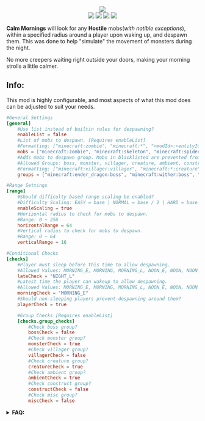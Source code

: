 <div align="center"><img src="https://cdn.modrinth.com/data/cached_images/03a512a1608c6cb5e62d9d3b402024b0c932eceb.png" /></div>

<div align="center">
	<img src="https://img.shields.io/badge/mod%20loader-forge%20%2F%20neoforge-blue?style=flat-square" />
	<img src="https://img.shields.io/modrinth/game-versions/gfvSVUz9?style=flat-square&label=avaliable%20for&color=blue" />
	<img src="https://img.shields.io/modrinth/dt/gfvSVUz9?style=flat-square&logo=modrinth&logoSize=auto&color=4caf50" />
	<img src="https://img.shields.io/curseforge/dt/683324?style=flat-square&logo=curseforge&logoSize=auto&color=4caf50" />
</div>

**Calm Mornings** will look for any **Hostile** mobs(_with notible exceptions_), within a specified radius around a player upon waking up, and despawn them. This was done to help "simulate" the movement of monsters during the night.

No more creepers waiting right outside your doors, making your morning strolls a little calmer.

## Info:
This mod is highly configurable, and most aspects of what this mod does can be adjusted to suit your needs.

```toml
#General Settings
[general]
    #Use list instead of builtin rules for despawning?
    enableList = false
    #List of mobs to despawn. [Requires enableList]
    #Formatting: ["minecraft:zombie", "minecraft:*", "<modId>:<entityId>"]
    mobs = ["minecraft:zombie", "minecraft:skeleton", "minecraft:spider", "minecraft:creeper"]
    #Adds mobs to despawn group. Mobs in blacklisted are prevented from despawning.
    #Allowed Groups: boss, monster, villager, creature, ambient, construct, misc, blacklisted
    #Formatting: ["minecraft:villager:villager", "minecraft:*:creature", "<modId>:<entityId>:<group>"]
    groups = ["minecraft:ender_dragon:boss", "minecraft:wither:boss", "minecraft:warden:boss", "minecraft:villager:villager", "minecraft:wandering_trader:villager", "minecraft:iron_golem:construct", "minecraft:snow_golem:construct"]

#Range Settings
[range]
    #Should difficulty based range scaling be enabled?
    #Difficulty Scaling: EASY = base | NORMAL = base / 2 | HARD = base / 4
    enableScaling = true
    #Horizontal radius to check for mobs to despawn.
    #Range: 0 ~ 256
    horizontalRange = 64
    #Vertical radius to check for mobs to despawn.
    #Range: 0 ~ 64
    verticalRange = 16

#Conditional Checks
[checks]
    #Player must sleep before this time to allow despawning.
    #Allowed Values: MORNING_E, MORNING, MORNING_L, NOON_E, NOON, NOON_L, EVENING_E, EVENING, EVENING_L, NIGHT_E, NIGHT, NIGHT_L, DISABLED
    lateCheck = "NIGHT_L"
    #Latest time the player can wakeup to allow despawning.
    #Allowed Values: MORNING_E, MORNING, MORNING_L, NOON_E, NOON, NOON_L, EVENING_E, EVENING, EVENING_L, NIGHT_E, NIGHT, NIGHT_L, DISABLED
    morningCheck = "MORNING_E"
    #Should non-sleeping players prevent despawning around them?
    playerCheck = true

    #Group Checks [Requires enableList]
    [checks.group_checks]
        #Check boss group?
        bossCheck = false
        #Check monster group?
        monsterCheck = true
        #Check villager group?
        villagerCheck = false
        #Check creature group?
        creatureCheck = true
        #Check ambient group?
        ambientCheck = true
        #Check construct group?
        constructCheck = false
        #Check misc group?
        miscCheck = false
```
<details>
  <summary><b>FAQ:</b></summary>

**Q: How does this work with Persistent mobs?**

A: If they are named, it ignores them; otherwise it will drop their equipment when despawning them.

**Q: Where should I leave suggestions or feedback?**

A: I would love to hear any suggestions or feedback you have! I only ask that you leave it as a new issue here as it makes it easier for me to manage and track.

**Q: Can I use this in my modpack?**

A: Absolutely! I only ask that you give credit if you do. Other than that, feel free to include it and modify it however you see fit for your pack.

**Q: What version(s) will be supported?**

A: Only the latest major version will be supported. I may update older versions if there are any major bugs/oversights, but will not be backporting new features to them.

**Q: Is this compatible with X mod?**

A: I have gone out of my way to try and make this mod as compatible with as many mods as possible. If you experience any incompatibilities, please report the issue here.
</details>
